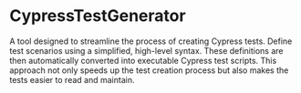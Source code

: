 # CypressTestGenerator
A tool designed to streamline the process of creating Cypress tests. Define test scenarios using a simplified, high-level syntax. These definitions are then automatically converted into executable Cypress test scripts. This approach not only speeds up the test creation process but also makes the tests easier to read and maintain.

